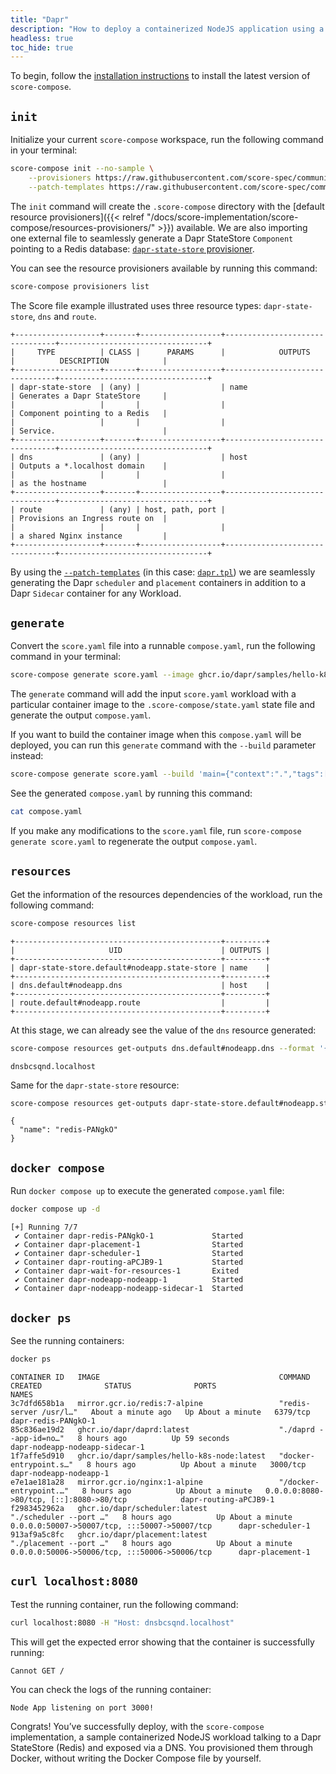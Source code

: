 ```yaml
---
title: "Dapr"
description: "How to deploy a containerized NodeJS application using a Dapr StateStore (Redis) with `score-compose`"
headless: true
toc_hide: true
---
```


To begin, follow the [installation instructions](/docs/score-implementation/score-compose/installation) to install the latest version of `score-compose`.

## `init`

Initialize your current `score-compose` workspace, run the following command in your terminal:

```bash
score-compose init --no-sample \
    --provisioners https://raw.githubusercontent.com/score-spec/community-provisioners/refs/heads/main/dapr-state-store/score-compose/10-redis-dapr-state-store.provisioners.yaml \
    --patch-templates https://raw.githubusercontent.com/score-spec/community-patchers/refs/heads/main/score-compose/dapr.tpl
```

The `init` command will create the `.score-compose` directory with the [default resource provisioners]({{< relref "/docs/score-implementation/score-compose/resources-provisioners/" >}}) available. We are also importing one external file to seamlessly generate a Dapr StateStore `Component` pointing to a Redis database: [`dapr-state-store` provisioner](https://github.com/score-spec/community-provisioners/blob/main/dapr-state-store/score-compose/10-redis-dapr-state-store.provisioners.yaml).

You can see the resource provisioners available by running this command:

```bash
score-compose provisioners list
```

The Score file example illustrated uses three resource types: `dapr-state-store`, `dns` and `route`.

```none
+-------------------+-------+------------------+--------------------------------+---------------------------------+
|     TYPE          | CLASS |      PARAMS      |            OUTPUTS             |          DESCRIPTION            |
+-------------------+-------+------------------+--------------------------------+---------------------------------+
| dapr-state-store  | (any) |                  | name                           | Generates a Dapr StateStore     |
|                   |       |                  |                                | Component pointing to a Redis   |
|                   |       |                  |                                | Service.                        |
+-------------------+-------+------------------+--------------------------------+---------------------------------+
| dns               | (any) |                  | host                           | Outputs a *.localhost domain    |
|                   |       |                  |                                | as the hostname                 |
+-------------------+-------+------------------+--------------------------------+---------------------------------+
| route             | (any) | host, path, port |                                | Provisions an Ingress route on  |
|                   |       |                  |                                | a shared Nginx instance         |
+-------------------+-------+------------------+--------------------------------+---------------------------------+
```

By using the [`--patch-templates`](/docs/score-implementation/score-compose/patch-templates/) (in this case: [`dapr.tpl`](https://github.com/score-spec/community-patchers/blob/main/score-compose/dapr.tpl)) we are seamlessly generating the Dapr `scheduler` and `placement` containers in addition to a Dapr `Sidecar` container for any Workload.

## `generate`

Convert the `score.yaml` file into a runnable `compose.yaml`, run the following command in your terminal:

```bash
score-compose generate score.yaml --image ghcr.io/dapr/samples/hello-k8s-node:latest
```

The `generate` command will add the input `score.yaml` workload with a particular container image to the `.score-compose/state.yaml` state file and generate the output `compose.yaml`.

If you want to build the container image when this `compose.yaml` will be deployed, you can run this `generate` command with the `--build` parameter instead:

```bash
score-compose generate score.yaml --build 'main={"context":".","tags":["hello-dapr-node:local"]}'
```

See the generated `compose.yaml` by running this command:

```bash
cat compose.yaml
```

If you make any modifications to the `score.yaml` file, run `score-compose generate score.yaml` to regenerate the output `compose.yaml`.

## `resources`

Get the information of the resources dependencies of the workload, run the following command:

```bash
score-compose resources list
```

```none
+----------------------------------------------+---------+
|                     UID                      | OUTPUTS |
+----------------------------------------------+---------+
| dapr-state-store.default#nodeapp.state-store | name    |
+----------------------------------------------+---------+
| dns.default#nodeapp.dns                      | host    |
+----------------------------------------------+---------+
| route.default#nodeapp.route                  |         |
+----------------------------------------------+---------+
```

At this stage, we can already see the value of the `dns` resource generated:

```bash
score-compose resources get-outputs dns.default#nodeapp.dns --format '{{ .host }}'
```

```none
dnsbcsqnd.localhost
```

Same for the `dapr-state-store` resource:

```bash
score-compose resources get-outputs dapr-state-store.default#nodeapp.state-store
```

```none
{
  "name": "redis-PANgkO"
}
```

## `docker compose`

Run `docker compose up` to execute the generated `compose.yaml` file:

```bash
docker compose up -d
```

```none
[+] Running 7/7
 ✔ Container dapr-redis-PANgkO-1             Started
 ✔ Container dapr-placement-1                Started
 ✔ Container dapr-scheduler-1                Started
 ✔ Container dapr-routing-aPCJB9-1           Started
 ✔ Container dapr-wait-for-resources-1       Exited
 ✔ Container dapr-nodeapp-nodeapp-1          Started
 ✔ Container dapr-nodeapp-nodeapp-sidecar-1  Started
```

## `docker ps`

See the running containers:

```bash
docker ps
```

```none
CONTAINER ID   IMAGE                                        COMMAND                  CREATED              STATUS              PORTS                                              NAMES
3c7dfd658b1a   mirror.gcr.io/redis:7-alpine                 "redis-server /usr/l…"   About a minute ago   Up About a minute   6379/tcp                                           dapr-redis-PANgkO-1
85c836ae19d2   ghcr.io/dapr/daprd:latest                    "./daprd --app-id=no…"   8 hours ago          Up 59 seconds                                                          dapr-nodeapp-nodeapp-sidecar-1
1f7affe5d910   ghcr.io/dapr/samples/hello-k8s-node:latest   "docker-entrypoint.s…"   8 hours ago          Up About a minute   3000/tcp                                           dapr-nodeapp-nodeapp-1
e7e1ae181a28   mirror.gcr.io/nginx:1-alpine                 "/docker-entrypoint.…"   8 hours ago          Up About a minute   0.0.0.0:8080->80/tcp, [::]:8080->80/tcp            dapr-routing-aPCJB9-1
f2983452962a   ghcr.io/dapr/scheduler:latest                "./scheduler --port …"   8 hours ago          Up About a minute   0.0.0.0:50007->50007/tcp, :::50007->50007/tcp      dapr-scheduler-1
913af9a5c8fc   ghcr.io/dapr/placement:latest                "./placement --port …"   8 hours ago          Up About a minute   0.0.0.0:50006->50006/tcp, :::50006->50006/tcp      dapr-placement-1
```

## `curl localhost:8080`

Test the running container, run the following command:

```bash
curl localhost:8080 -H "Host: dnsbcsqnd.localhost"
```

This will get the expected error showing that the container is successfully running:

```none
Cannot GET /
```

You can check the logs of the running container:

```none
Node App listening on port 3000!
```

Congrats! You’ve successfully deploy, with the `score-compose` implementation, a sample containerized NodeJS workload talking to a Dapr StateStore (Redis) and exposed via a DNS. You provisioned them through Docker, without writing the Docker Compose file by yourself.
